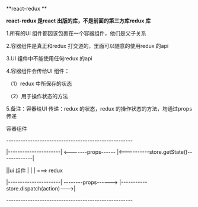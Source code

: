 **react-redux **

**react-redux 是react 出版的库，不是前面的第三方库redux 库**

1.所有的UI 组件都因该包裹在一个容器组件，他们是父子关系

2.容器组件是真正和redux 打交道的，里面可以随意的使用redux 的api

3.UI 组件中不能使用任何redux 的api

4.容器组件会传给UI 组件：

​	（1）redux 中所保存的状态

​	（2）用于操作状态的方法

5.备注：容器给UI 传递：redux 的状态，redux 的操作状态的方法，均通过props 传递

容器组件

\-----------------------------------------------------

|\----------------------|	<-------props------   |<----------store.getState()-------------|

||ui 组件			 |  								  |														  | ===> redux

|\----------------------|   --------props------>   |\-----------store.dispatch(action)--->|

\-----------------------------------------------------

